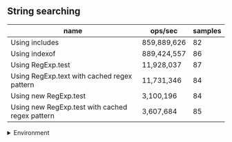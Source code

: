 ## String searching

|name|ops/sec|samples|
|-|-|-|
|Using includes|859,889,626|82|
|Using indexof|889,424,557|86|
|Using RegExp.test|11,928,037|87|
|Using RegExp.text with cached regex pattern|11,731,346|84|
|Using new RegExp.test|3,100,196|84|
|Using new RegExp.test with cached regex pattern|3,607,684|85|


<details>
<summary>Environment</summary>

* __Machine:__ linux x64 | 2 vCPUs | 6.8GB Mem
* __Run:__ Tue Oct 24 2023 17:54:56 GMT+0000 (Coordinated Universal Time)
</details>

<!--
{"environment":{"platform":"linux","arch":"x64","cpus":2,"totalMemory":6.759742736816406},"benchmarks":[{"name":"Using includes","opsSec":859889626.3908443,"samples":6},{"name":"Using indexof","opsSec":889424556.5375124,"samples":7},{"name":"Using RegExp.test","opsSec":11928036.9169415,"samples":5},{"name":"Using RegExp.text with cached regex pattern","opsSec":11731345.739124604,"samples":4},{"name":"Using new RegExp.test","opsSec":3100196.056478156,"samples":6},{"name":"Using new RegExp.test with cached regex pattern","opsSec":3607684.498821265,"samples":4}]}-->
